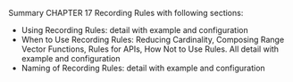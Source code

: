 Summary CHAPTER 17 Recording Rules with following sections:
- Using Recording Rules: detail with example and configuration
- When to Use Recording Rules: Reducing Cardinality, Composing Range Vector Functions, Rules for APIs, How Not to Use Rules. All detail with example and configuration
- Naming of Recording Rules: detail with example and configuration